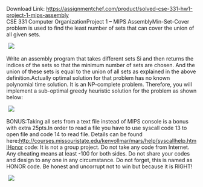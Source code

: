Download Link: https://assignmentchef.com/product/solved-cse-331-hw1-project-1-mips-assembly
<br>
CSE 331 Computer OrganizationProject 1 – MIPS AssemblyMin-Set-Cover problem is used to find the least number of sets that can cover the union of all given sets.

<img decoding="async" data-recalc-dims="1" data-src="https://i0.wp.com/www.ankitcodinghub.com/wp-content/uploads/2020/04/187.png?w=980&amp;ssl=1" class="lazyload" src="data:image/gif;base64,R0lGODlhAQABAAAAACH5BAEKAAEALAAAAAABAAEAAAICTAEAOw==">

 <noscript>

  <img decoding="async" src="https://i0.wp.com/www.ankitcodinghub.com/wp-content/uploads/2020/04/187.png?w=980&amp;ssl=1" data-recalc-dims="1">

 </noscript>Write an assembly program that takes different sets Si and then returns the indices of the sets so that the minimum number of sets are chosen. And the union of these sets is equal to the union of all sets as explained in the above definition.Actually optimal solution for that problem has no known polynomial time solution. It is an NP-complete problem. Therefore, you will implement a sub-optimal greedy heuristic solution for the problem as shown below:

<img decoding="async" data-recalc-dims="1" data-src="https://i0.wp.com/www.ankitcodinghub.com/wp-content/uploads/2020/04/162.png?w=980&amp;ssl=1" class="lazyload" src="data:image/gif;base64,R0lGODlhAQABAAAAACH5BAEKAAEALAAAAAABAAEAAAICTAEAOw==">

 <noscript>

  <img decoding="async" src="https://i0.wp.com/www.ankitcodinghub.com/wp-content/uploads/2020/04/162.png?w=980&amp;ssl=1" data-recalc-dims="1">

 </noscript>BONUS:Taking all sets from a text file instead of MIPS console is a bonus with extra 25pts.In order to read a file you have to use syscall code 13 to open file and code 14 to read file. Details can be found here:http://courses.missouristate.edu/kenvollmar/mars/help/syscallhelp.htmlHonor code: It is not a group project. Do not take any code from Internet. Any cheating means at least -100 for both sides. Do not share your codes and design to any one in any circumstance. Do not forget, this is named as HONOR code. Be honest and uncorrupt not to win but because it is RIGHT!

<img decoding="async" data-recalc-dims="1" data-src="https://i0.wp.com/www.ankitcodinghub.com/wp-content/uploads/2020/04/771.png?w=980&amp;ssl=1" class="lazyload" src="data:image/gif;base64,R0lGODlhAQABAAAAACH5BAEKAAEALAAAAAABAAEAAAICTAEAOw==">

 <noscript>

  <img decoding="async" src="https://i0.wp.com/www.ankitcodinghub.com/wp-content/uploads/2020/04/771.png?w=980&amp;ssl=1" data-recalc-dims="1">

 </noscript>